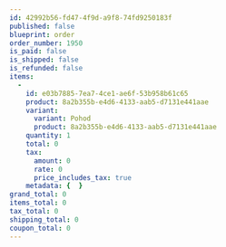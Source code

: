 ```yaml
---
id: 42992b56-fd47-4f9d-a9f8-74fd9250183f
published: false
blueprint: order
order_number: 1950
is_paid: false
is_shipped: false
is_refunded: false
items:
  -
    id: e03b7885-7ea7-4ce1-ae6f-53b958b61c65
    product: 8a2b355b-e4d6-4133-aab5-d7131e441aae
    variant:
      variant: Pohod
      product: 8a2b355b-e4d6-4133-aab5-d7131e441aae
    quantity: 1
    total: 0
    tax:
      amount: 0
      rate: 0
      price_includes_tax: true
    metadata: {  }
grand_total: 0
items_total: 0
tax_total: 0
shipping_total: 0
coupon_total: 0
---
```

